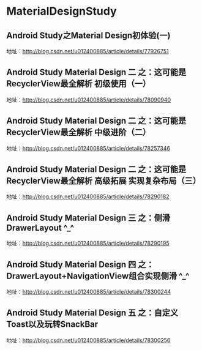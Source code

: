 # MaterialDesignStudy
## Android Study之Material Design初体验(一)
地址：http://blog.csdn.net/u012400885/article/details/77926751
## Android Study Material Design 二 之：这可能是RecyclerView最全解析 初级使用（一）
地址：http://blog.csdn.net/u012400885/article/details/78090940
## Android Study Material Design 二 之：这可能是RecyclerView最全解析 中级进阶（二）
地址：http://blog.csdn.net/u012400885/article/details/78257346
## Android Study Material Design 二 之：这可能是RecyclerView最全解析 高级拓展 实现复杂布局（三）
地址：http://blog.csdn.net/u012400885/article/details/78290182
## Android Study Material Design 三 之：侧滑DrawerLayout ^_^
地址：http://blog.csdn.net/u012400885/article/details/78290195
## Android Study Material Design 四 之：DrawerLayout+NavigationView组合实现侧滑 ^_^
地址：http://blog.csdn.net/u012400885/article/details/78300244
## Android Study Material Design 五 之：自定义Toast以及玩转SnackBar
地址：http://blog.csdn.net/u012400885/article/details/78300256
